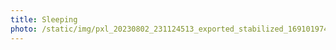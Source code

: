 ```yaml
---
title: Sleeping
photo: /static/img/pxl_20230802_231124513_exported_stabilized_1691019747734.gif
---
```

